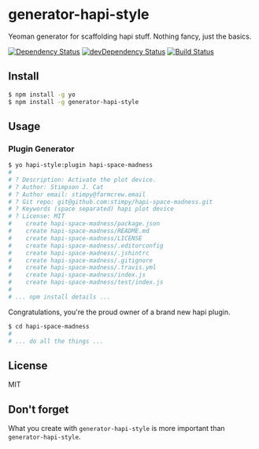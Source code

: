 # generator-hapi-style

Yeoman generator for scaffolding hapi stuff. Nothing fancy, just the basics.

[![Dependency Status](https://david-dm.org/jedireza/generator-hapi-style.svg)](https://david-dm.org/jedireza/generator-hapi-style)
[![devDependency Status](https://david-dm.org/jedireza/generator-hapi-style/dev-status.svg?theme=shields.io)](https://david-dm.org/jedireza/generator-hapi-style#info=devDependencies)
[![Build Status](https://travis-ci.org/jedireza/generator-hapi-style.svg?branch=master)](https://travis-ci.org/jedireza/generator-hapi-style)


## Install

```bash
$ npm install -g yo
$ npm install -g generator-hapi-style
```


## Usage

### Plugin Generator

```bash
$ yo hapi-style:plugin hapi-space-madness
#
# ? Description: Activate the plot device.
# ? Author: Stimpson J. Cat
# ? Author email: stimpy@farmcrew.email
# ? Git repo: git@github.com:stimpy/hapi-space-madness.git
# ? Keywords (space separated) hapi plot device
# ? License: MIT
#    create hapi-space-madness/package.json
#    create hapi-space-madness/README.md
#    create hapi-space-madness/LICENSE
#    create hapi-space-madness/.editorconfig
#    create hapi-space-madness/.jshintrc
#    create hapi-space-madness/.gitignore
#    create hapi-space-madness/.travis.yml
#    create hapi-space-madness/index.js
#    create hapi-space-madness/test/index.js
#
# ... npm install details ...
```

Congratulations, you're the proud owner of a brand new hapi plugin.

```bash
$ cd hapi-space-madness
#
# ... do all the things ...
```


## License

MIT


## Don't forget

What you create with `generator-hapi-style` is more important than `generator-hapi-style`.
